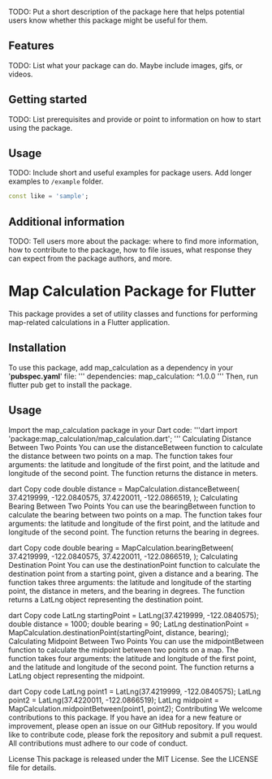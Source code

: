 <!--
This README describes the package. If you publish this package to pub.dev,
this README's contents appear on the landing page for your package.

For information about how to write a good package README, see the guide for
[writing package pages](https://dart.dev/guides/libraries/writing-package-pages).

For general information about developing packages, see the Dart guide for
[creating packages](https://dart.dev/guides/libraries/create-library-packages)
and the Flutter guide for
[developing packages and plugins](https://flutter.dev/developing-packages).
-->

TODO: Put a short description of the package here that helps potential users
know whether this package might be useful for them.

## Features

TODO: List what your package can do. Maybe include images, gifs, or videos.

## Getting started

TODO: List prerequisites and provide or point to information on how to
start using the package.

## Usage

TODO: Include short and useful examples for package users. Add longer examples
to `/example` folder.

```dart
const like = 'sample';
```

## Additional information

TODO: Tell users more about the package: where to find more information, how to
contribute to the package, how to file issues, what response they can expect
from the package authors, and more.

# Map Calculation Package for Flutter

This package provides a set of utility classes and functions for performing map-related calculations in a Flutter application.

## Installation

To use this package, add map_calculation as a dependency in your '**pubspec.yaml**' file:
'''
dependencies:
map_calculation: ^1.0.0
'''
Then, run flutter pub get to install the package.

## Usage

Import the map_calculation package in your Dart code:
'''dart
import 'package:map_calculation/map_calculation.dart';
'''
Calculating Distance Between Two Points
You can use the distanceBetween function to calculate the distance between two points on a map. The function takes four arguments: the latitude and longitude of the first point, and the latitude and longitude of the second point. The function returns the distance in meters.

dart
Copy code
double distance = MapCalculation.distanceBetween(
37.4219999,
-122.0840575,
37.4220011,
-122.0866519,
);
Calculating Bearing Between Two Points
You can use the bearingBetween function to calculate the bearing between two points on a map. The function takes four arguments: the latitude and longitude of the first point, and the latitude and longitude of the second point. The function returns the bearing in degrees.

dart
Copy code
double bearing = MapCalculation.bearingBetween(
37.4219999,
-122.0840575,
37.4220011,
-122.0866519,
);
Calculating Destination Point
You can use the destinationPoint function to calculate the destination point from a starting point, given a distance and a bearing. The function takes three arguments: the latitude and longitude of the starting point, the distance in meters, and the bearing in degrees. The function returns a LatLng object representing the destination point.

dart
Copy code
LatLng startingPoint = LatLng(37.4219999, -122.0840575);
double distance = 1000;
double bearing = 90;
LatLng destinationPoint = MapCalculation.destinationPoint(startingPoint, distance, bearing);
Calculating Midpoint Between Two Points
You can use the midpointBetween function to calculate the midpoint between two points on a map. The function takes four arguments: the latitude and longitude of the first point, and the latitude and longitude of the second point. The function returns a LatLng object representing the midpoint.

dart
Copy code
LatLng point1 = LatLng(37.4219999, -122.0840575);
LatLng point2 = LatLng(37.4220011, -122.0866519);
LatLng midpoint = MapCalculation.midpointBetween(point1, point2);
Contributing
We welcome contributions to this package. If you have an idea for a new feature or improvement, please open an issue on our GitHub repository. If you would like to contribute code, please fork the repository and submit a pull request. All contributions must adhere to our code of conduct.

License
This package is released under the MIT License. See the LICENSE file for details.
